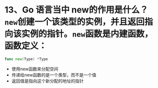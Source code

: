 # 13、Go 语言当中 new的作用是什么？ `new`创建一个该类型的实例，并且返回指向该实例的指针。`new`函数是内建函数，函数定义：

```go
func new(Type) *Type 
```

- 使用new函数来分配空间 
- 传递给new函数的是一个类型，而不是一个值
- 返回值是指向这个新分配的地址的指针 

